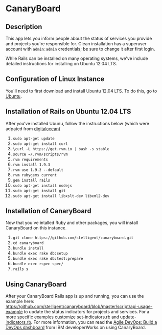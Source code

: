 CanaryBoard
==============

## Description

This app lets you inform people about the status of services you provide and projects you're responsible for.
Clean installation has a superuser account with ```admin:admin``` credentials; be sure to change it after first login.

While Rails can be installed on many operating systems, we've include detailed instructions for installing on Ubuntu 12.04 LTS.

## Configuration of Linux Instance

You'll need to first download and install Ubuntu 12.04 LTS. To do this, go to [Ubuntu](http://releases.ubuntu.com/precise/).


## Installation of Rails on Ubuntu 12.04 LTS

After you've installed Ubunu, follow the instructions below (which were adpated from [digitalocean](https://www.digitalocean.com/community/articles/how-to-install-ruby-on-rails-on-ubuntu-12-04-lts-precise-pangolin-with-rvm))

1. ```sudo apt-get update```
1. ```sudo apt-get install curl```
1. ```\curl -L https://get.rvm.io | bash -s stable```
1. ```source ~/.rvm/scripts/rvm```
1. ```rvm requirements```
1. ```rvm install 1.9.3```
1. ```rvm use 1.9.3 --default```
1. ```rvm rubygems current```
1. ```gem install rails```
1. ```sudo apt-get install nodejs```
1. ```sudo apt-get install git```
1. ```sudo apt-get install libxslt-dev libxml2-dev```

## Installation of CanaryBoard

Now that you've intalled Ruby and other packages, you will install CanaryBoard on this instance.

1. ```git clone https://github.com/stelligent/canaryboard.git```
1. ```cd canaryboard```
1. ```bundle install```
1. ```bundle exec rake db:setup```
1. ```bundle exec rake db:test:prepare```
1. ```bundle exec rspec spec/```
1. ```rails s```

## Using CanaryBoard

After your CanaryBoard Rails app is up and running, you can use the example here: https://github.com/stelligent/canaryboard/blob/master/script/api-usage-example to update the status indicators for projects and services.
For a more specific examples customize [set-indicators.rb](https://gist.github.com/PaulDuvall/552cbe661e0e943a0de1) and [update-indicators.rb](https://gist.github.com/PaulDuvall/f6c59b78fc8af286f5c8). For more information, you can read the [Agile DevOps: Build a DevOps dashboard](http://www.ibm.com/developerworks/agile/library/a-devops10/) from IBM developerWorks on using CanaryBoard.
